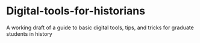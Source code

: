 # Digital-tools-for-historians
A working draft of a guide to basic digital tools, tips, and tricks for graduate students in history
